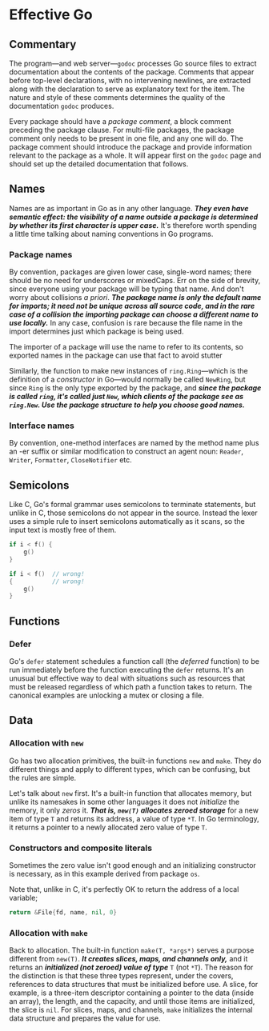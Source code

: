 # Effective Go

## Commentary

The program—and web server—`godoc` processes Go source files to extract documentation about the contents of the package. Comments that appear before top-level declarations, with no intervening newlines, are extracted along with the declaration to serve as explanatory text for the item. The nature and style of these comments determines the quality of the documentation `godoc` produces.

Every package should have a *package comment*, a block comment preceding the package clause. For multi-file packages, the package comment only needs to be present in one file, and any one will do. The package comment should introduce the package and provide information relevant to the package as a whole. It will appear first on the `godoc` page and should set up the detailed documentation that follows.

## Names

Names are as important in Go as in any other language. ***They even have semantic effect: the visibility of a name outside a package is determined by whether its first character is upper case.*** It's therefore worth spending a little time talking about naming conventions in Go programs.

### Package names

By convention, packages are given lower case, single-word names; there should be no need for underscores or mixedCaps. Err on the side of brevity, since everyone using your package will be typing that name. And don't worry about collisions *a priori*. ***The package name is only the default name for imports; it need not be unique across all source code, and in the rare case of a collision the importing package can choose a different name to use locally.*** In any case, confusion is rare because the file name in the import determines just which package is being used.

The importer of a package will use the name to refer to its contents, so exported names in the package can use that fact
to avoid stutter

Similarly, the function to make new instances of `ring.Ring`—which is the definition of a *constructor* in Go—would
normally be called `NewRing`, but since `Ring` is the only type exported by the package, and ***since the package is called `ring`, it's called just `New`, which clients of the package see as `ring.New`. Use the package structure to help you choose good names.***

### Interface names

By convention, one-method interfaces are named by the method name plus an -er suffix or similar modification
to construct an agent noun: `Reader`, `Writer`, `Formatter`, `CloseNotifier` etc.

## Semicolons

Like C, Go's formal grammar uses semicolons to terminate statements, but unlike in C, those semicolons do not appear in the source. Instead the lexer uses a simple rule to insert semicolons automatically as it scans, so the input text is mostly free of them.

```go
if i < f() {
    g()
}

if i < f()  // wrong!
{           // wrong!
    g()
}
```

## Functions

### Defer

Go's `defer` statement schedules a function call (the *deferred* function) to be run immediately before the function executing the `defer` returns.  It's an unusual but effective way to deal with situations such as resources that must be released regardless of which path a function takes to return. The canonical examples are unlocking a mutex or closing a file.

## Data

### Allocation with `new`

Go has two allocation primitives, the built-in functions `new` and `make`. They do different things and apply to different types, which can be confusing, but the rules are simple.

Let's talk about `new` first. It's a built-in function that allocates memory, but unlike its namesakes in some other languages it does not *initialize* the memory, it only *zeros* it. ***That is, `new(T)` allocates zeroed storage*** for a new item of type `T` and returns its address, a value of type `*T`. In Go terminology, it returns a pointer to a newly allocated zero value of type `T`.

### Constructors and composite literals

 Sometimes the zero value isn't good enough and an initializing constructor is necessary, as in this example derived from package `os`. 

Note that, unlike in C, it's perfectly OK to return the address of a local variable;

```go
return &File{fd, name, nil, 0}
```

### Allocation with `make`

Back to allocation. The built-in function `make(T, *args*)` serves a purpose different from `new(T)`. ***It creates slices, maps, and channels only,*** and it returns an ***initialized (not zeroed) value of type*** `T` (not `*T`). The reason for the distinction is that these three types represent, under the covers, references to data structures that must be initialized before use. A slice, for example, is a three-item descriptor containing a pointer to the data (inside an array), the length, and the capacity, and until those items are initialized, the slice is `nil`. For slices, maps, and channels, `make` initializes the internal data structure and prepares the value for use.